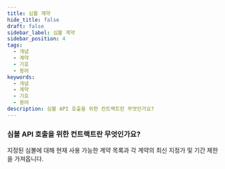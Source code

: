 ```yaml
---
title: 심볼 계약
hide_title: false
draft: false
sidebar_label: 심볼 계약
sidebar_position: 4
tags:
  - 개념
  - 계약
  - 기호
  - 용어
keywords:
  - 개념
  - 계약
  - 기호
  - 용어
description: 심볼 API 호출을 위한 컨트랙트란 무엇인가요?
---
```


### 심볼 API 호출을 위한 컨트랙트란 무엇인가요?

지정된 심볼에 대해 현재 사용 가능한 계약 목록과 각 계약의 최신 지정가 및 기간 제한을 가져옵니다.
